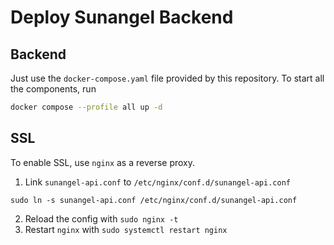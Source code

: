 # Deploy Sunangel Backend

## Backend

Just use the `docker-compose.yaml` file provided by this repository.
To start all the components, run

``` sh
docker compose --profile all up -d
```

## SSL

To enable SSL, use `nginx` as a reverse proxy.

1. Link `sunangel-api.conf` to `/etc/nginx/conf.d/sunangel-api.conf`

`sudo ln -s sunangel-api.conf /etc/nginx/conf.d/sunangel-api.conf`

2. Reload the config with `sudo nginx -t`
3. Restart `nginx` with `sudo systemctl restart nginx`
